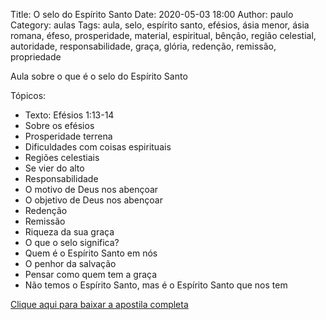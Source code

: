 Title: O selo do Espírito Santo
Date: 2020-05-03 18:00
Author: paulo
Category: aulas
Tags: aula, selo, espírito santo, efésios, ásia menor, ásia romana, éfeso, prosperidade, material, espiritual, bênção, região celestial, autoridade, responsabilidade, graça, glória, redenção, remissão, propriedade

Aula sobre o que é o selo do Espírito Santo

Tópicos:

- Texto: Efésios 1:13-14
- Sobre os efésios
- Prosperidade terrena
- Dificuldades com coisas espirituais
- Regiões celestiais
- Se vier do alto
- Responsabilidade
- O motivo de Deus nos abençoar
- O objetivo de Deus nos abençoar
- Redenção
- Remissão
- Riqueza da sua graça
- O que o selo significa?
- Quem é o Espírito Santo em nós
- O penhor da salvação
- Pensar como quem tem a graça
- Não temos o Espírito Santo, mas é o Espírito Santo que nos tem

[Clique aqui para baixar a apostila completa](https://www.dropbox.com/s/3eofqh06n5hbqot/Aula%20EBD%20-%20O%20selo%20do%20Esp%C3%ADrito%20Santo%20-%2003_05_2020.pdf?dl=1)